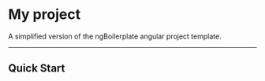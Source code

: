 # My project

A simplified version of the ngBoilerplate angular project template.

***

## Quick Start
